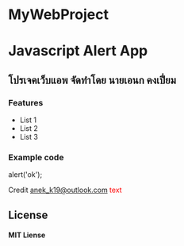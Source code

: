 # MyWebProject
# Javascript Alert App #
## โปรเจคเว็บแอพ จัดทำโดย นายเอนก คงเปี่ยม ##
### Features ###
* List 1
* List 2
* List 3

### Example code ###
<Javascript>
	alert('ok');
</Javascript>

Credit
<span style="color:red"> anek_k19@outlook.com text</span>

## License ##
#### MIT Liense ####
